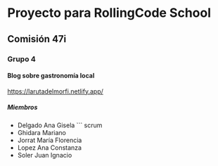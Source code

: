 # Proyecto para RollingCode School
## Comisión 47i
### Grupo 4
#### Blog sobre gastronomía local
https://larutadelmorfi.netlify.app/
##### Miembros
- Delgado Ana Gisela ``` scrum
- Ghidara Mariano
- Jorrat María Florencia
- Lopez Ana Constanza
- Soler Juan Ignacio
